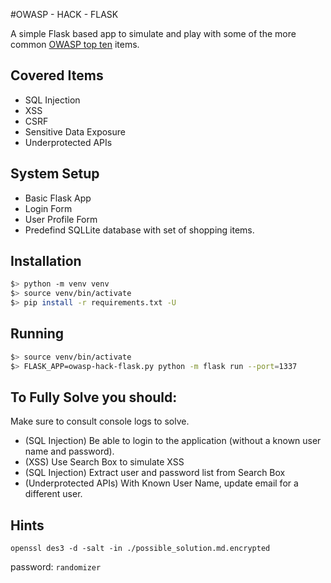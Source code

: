 #OWASP - HACK - FLASK

A simple Flask based app to simulate and play with some of the more common [OWASP top ten](https://www.owasp.org/index.php/Category:OWASP_Top_Ten_Project#tab=OWASP_Top_10_for_2017_Release_Candidate) items.


## Covered Items

* SQL Injection
* XSS
* CSRF
* Sensitive Data Exposure
* Underprotected APIs


## System Setup

* Basic Flask App
* Login Form
* User Profile Form
* Predefind SQLLite database with set of shopping items.

## Installation

```sh
$> python -m venv venv
$> source venv/bin/activate
$> pip install -r requirements.txt -U
```

## Running
```sh
$> source venv/bin/activate
$> FLASK_APP=owasp-hack-flask.py python -m flask run --port=1337
```

## To Fully Solve you should:

Make sure to consult console logs to solve.

* (SQL Injection) Be able to login to the application (without a known user name and password).
* (XSS) Use Search Box to simulate XSS
* (SQL Injection) Extract user and password list from Search Box
* (Underprotected APIs) With Known User Name, update email for a different user.



## Hints

`openssl des3 -d -salt -in ./possible_solution.md.encrypted`

password:
`randomizer`